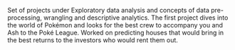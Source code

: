Set of projects under Exploratory data analysis and concepts of data pre-processing, wrangling and descriptive analytics.
The first project dives into the world of Pokémon and looks for the best crew to accompany you and Ash to the Poké League. 
Worked on predicting houses that would bring in the best returns to the investors who would rent them out. 
